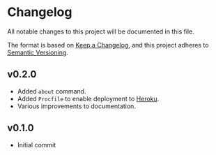 # Changelog

All notable changes to this project will be documented in this file.

The format is based on [Keep a Changelog](https://keepachangelog.com/en/1.0.0/),
and this project adheres to [Semantic Versioning](https://semver.org/spec/v2.0.0.html).

## v0.2.0

- Added `about` command.
- Added `Procfile` to enable deployment to [Heroku](https://heroku.com).
- Various improvements to documentation.

## v0.1.0
- Initial commit
